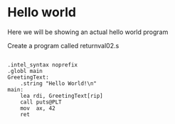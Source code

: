 # Hello world

Here we will be showing an actual hello world program

Create a program called returnval02.s

```assembly

.intel_syntax noprefix
.globl main
GreetingText:
    .string "Hello World!\n"
main:
    lea rdi, GreetingText[rip]
    call puts@PLT
    mov  ax, 42
    ret

```
